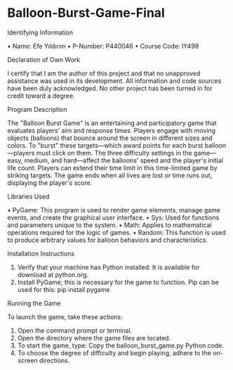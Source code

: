 # Balloon-Burst-Game-Final

Identifying Information

•	Name: Efe Yıldırım
•	P-Number: P440046
•	Course Code: IY499

Declaration of Own Work

I certify that I am the author of this project and that no unapproved assistance was used in its development. All information and code sources have been duly acknowledged. No other project has been turned in for credit toward a degree.



Program Description

The "Balloon Burst Game" is an entertaining and participatory game that evaluates players' aim and response times. Players engage with moving objects (balloons) that bounce around the screen in different sizes and colors. To "burst" these targets—which award points for each burst balloon—players must click on them. The three difficulty settings in the game—easy, medium, and hard—affect the balloons' speed and the player's initial life count. Players can extend their time limit in this time-limited game by striking targets. The game ends when all lives are lost or time runs out, displaying the player's score.

Libraries Used

• PyGame: This program is used to render game elements, manage game events, and create the graphical user interface.
• Sys: Used for functions and parameters unique to the system.
• Math: Applies to mathematical operations required for the logic of games.
• Random: This function is used to produce arbitrary values for balloon behaviors and characteristics.

Installation Instructions

1. Verify that your machine has Python installed. It is available for download at python.org.
2. Install PyGame; this is necessary for the game to function. Pip can be used for this:
pip install pygame

Running the Game

To launch the game, take these actions:
1. Open the command prompt or terminal.
2. Open the directory where the game files are located.
3. To start the game, type:
Copy the balloon_burst_game.py Python code. 
4. To choose the degree of difficulty and begin playing, adhere to the on-screen directions.



